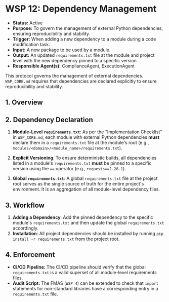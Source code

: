 # WSP 12: Dependency Management
- **Status:** Active
- **Purpose:** To govern the management of external Python dependencies, ensuring reproducibility and stability.
- **Trigger:** When adding a new dependency to a module during a code modification task.
- **Input:** A new package to be used by a module.
- **Output:** An updated `requirements.txt` file at the module and project level with the new dependency pinned to a specific version.
- **Responsible Agent(s):** ComplianceAgent, ExecutionAgent

This protocol governs the management of external dependencies. `WSP_CORE.md` requires that dependencies are declared explicitly to ensure reproducibility and stability.

## 1. Overview

## 2. Dependency Declaration

1.  **Module-Level `requirements.txt`**: As per the "Implementation Checklist" in `WSP_CORE.md`, each module with external Python dependencies **must** declare them in a `requirements.txt` file at the module's root (e.g., `modules/<domain>/<module_name>/requirements.txt`).

2.  **Explicit Versioning**: To ensure deterministic builds, all dependencies listed in a module's `requirements.txt` **must** be pinned to a specific version using the `==` operator (e.g., `requests==2.28.1`).

3.  **Global `requirements.txt`**: A global `requirements.txt` file at the project root serves as the single source of truth for the entire project's environment. It is an aggregation of all module-level dependency files.

## 3. Workflow

1.  **Adding a Dependency**: Add the pinned dependency to the specific module's `requirements.txt` and then update the global `requirements.txt` accordingly.
2.  **Installation**: All project dependencies should be installed by running `pip install -r requirements.txt` from the project root.

## 4. Enforcement

- **CI/CD Pipeline:** The CI/CD pipeline should verify that the global `requirements.txt` is a valid superset of all module-level requirements files.
- **Audit Script:** The FMAS (`WSP 4`) can be extended to check that `import` statements for non-standard libraries have a corresponding entry in a `requirements.txt` file. 